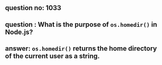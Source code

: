 
      
## question no: 1033

## question : What is the purpose of `os.homedir()` in Node.js?

## answer: `os.homedir()` returns the home directory of the current user as a string.
      